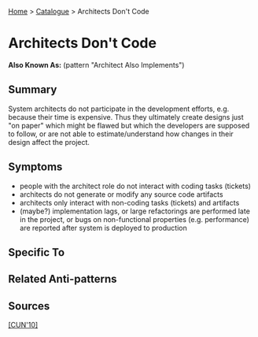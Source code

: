 [Home](../README.md) > [Catalogue](../Antipatterns_catalogue.md) > Architects Don't Code
# Architects Don't Code
**Also Known As:** (pattern "Architect Also Implements")
## Summary
System architects do not participate in the development efforts, e.g. because their time is expensive. Thus they ultimately create designs just "on paper" which might be flawed but which the developers are supposed to follow, or are not able to estimate/understand how changes in their design affect the project.
## Symptoms
 - people with the architect role do not interact with coding tasks (tickets)
 - architects do not generate or modify any source code artifacts
 - architects only interact with non-coding tasks (tickets) and artifacts
 - (maybe?) implementation lags, or large refactorings are performed late in the project, or bugs on non-functional properties (e.g. performance) are reported after system is deployed to production
## Specific To

## Related Anti-patterns
## Sources
[[CUN'10]](../References.md)

